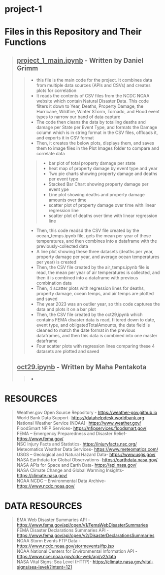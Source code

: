 # project-1
# Files in this Repository and Their Functions
> ##  <ins>project_1_main.ipynb</ins> - Written by Daniel Grimm 
> > - this file is the main code for the project.  It combines data from multiple data sources (APIs and CSVs) and creates plots for correlation
> > - It reads the contents of CSV files from the NCDC NOAA website which contain Natural Disaster Data.  This code filters it down to Year, Deaths, Property Damage, the Hurricane, Wildfire, Winter STorm, Tornado, and Flood event types to narrow our band of data capture
> > - The code then cleans the data by totalling deaths and damage per State per Event Type, and formats the Damage column which is in string format in the CSV files, offloads it, and exports it in CSV format
> > - Then, it creates the below plots, displays them, and saves them to image files in the Plot Images folder to compare and correlate data
> > > - bar plot of total property damage per state
> > > - heat map of property damage by event type and year
> > > - Two pie charts showing property damage and deaths per event type
> > > - Stacked Bar Chart showing property damage per event ype
> > > - Line plot showing deaths and property damage amounts over time
> > > - scatter plot of property damage over time with linear regression line
> > > - scatter plot of deaths over time with linear regression line
> > - Then, this code readsd the CSV file created by the ocean_temps.ipynb file, gets the mean per year of these temperatures, and then combines into a dataframe with the previously-collected data
> > - A line plot showing these three datasets (deaths per year, property damage per year, and average ocean temperatures per year) is created
> > - Then, the CSV file created by the air_temps.ipynb file is read, the mean per year of air temperatures is collected, and then it is combined into a dataframe with previous combination data
> > - Then, 4 scatter plots with regression lines for deaths, property damage, ocean temps, and air temps are plotted and saved
> > - The year 2023 was an outlier year, so this code captures the data and plots it on a bar plot
> > - Then, the CSV file created by the oct29,ipynb which contains FEMA disaster data is read, filtered down to date, event type, and obligatedTotalAmounts, the date field is cleaned to match the date format in the previous dataframes, and then this data is combined into one master dataframe
> > - Four scatter plots with regression lines comparing these 4 datasets are plotted and saved
> ## <ins>oct29.ipynb</ins> - Written by Maha Pentakota
> > -  
# RESOURCES
> Weather.gov Open Source Repository - https://weather-gov.github.io<br>
> World Bank Data Support- https://datahelpdesk.worldbank.org<br>
> National Weather Service (NOAA)- https://www.weather.gov/<br>
> FloodSmart NFIP Services- https://nfipservices.floodsmart.gov/<br>
> FEMA – Emergency Preparedness and Disaster Relief- https://www.fema.gov/<br>
> NSC Injury Facts and Statistics- https://injuryfacts.nsc.org/<br>
> Meteomatics Weather Data Services- https://www.meteomatics.com/<br>
> USGS – Geological and Natural Hazard Data- https://www.usgs.gov/<br>
> NASA Earthdata for Global Observations- https://earthdata.nasa.gov/<br>
> NASA APIs for Space and Earth Data- https://api.nasa.gov/<br>
> NASA Climate Change and Global Warming Insights- https://climate.nasa.gov/<br>
> NOAA NCDC – Environmental Data Archive- https://www.ncdc.noaa.gov/<br>
# DATA RESOURCES
> EMA Web Disaster Summaries API - https://www.fema.gov/api/open/v1/FemaWebDisasterSummaries<br>
> FEMA Disaster Declarations Summaries API -  https://www.fema.gov/api/open/v2/DisasterDeclarationsSummaries<br>
> NOAA Storm Events FTP Data - https://www.ncdc.noaa.gov/stormevents/ftp.jsp<br>
> NOAA National Centers for Environmental Information API - https://www.ncei.noaa.gov/cdo-web/api/v2/data<br>
> NASA Vital Signs: Sea Level (HTTP)- https://climate.nasa.gov/vital-signs/sea-level/?intent=121<br>
